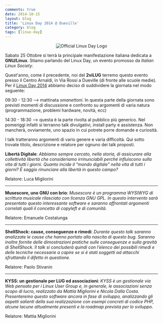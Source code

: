 ```yaml
---
comments: true
date: 2014-10-15
layout: blog
title: 'Linux Day 2014 @ Dueville'
category: blog
tags: [linux-day]
---
```


<p align="center">
    <img align="center" src="{{ site.baseurl }}/images/2014/10/LD.png" alt="Official Linux Day Logo" />
</p>

Sabato 25 Ottobre si terrà la principale manifestazione italiana dedicata a **GNU/Linux**. Stiamo parlando del Linux Day, un evento promosso da _Italian Linux Society_.

Quest'anno, come il precedente, noi del **2viLUG** terremo questo evento presso il Centro Arnaldi, in Via Rossi a Dueville (di fronte alle scuole medie).
Per il [Linux Day 2014](http://dueville.linux.it/linux-day-2014/) abbiamo deciso di suddividere la giornata nel modo seguente:

09:30 - 12:30 --> mattinata _smanettoni_. In questa parte della giornata sono previsti momenti di discussione e confronto su argomenti di varia natura (programmazione, problemi hardware, novità, ecc)

14:30 - 18:30 --> questa è la parte rivolta al pubblico più generico. Nel pomeriggi infatti si terranno talk divulgativi, install party e assistenza. Non mancherà, ovviamente, uno spazio in cui potrete porre domande e curiosità.

I talk tratteranno argomenti di vario genere e varia difficoltà. Qui sotto trovate titolo, descrizione e relatore per ognuno dei talk proposti.

**Libertà Digitale**: _Abbiamo sempre cercato, nella storia, di assicurare alla collettività libertà che consideriamo irrinunciabili perché influiscono sulla vita di tutti i giorni. Quanto incide il “mondo digitale” nella vita di tutti i giorni? È saggio rinunciare alla libertà in questo campo?_

Relatore: Luca Migliorini

---------

**Musescore, uno GNU con brio**: _Musescore è un programma WYSIWYG di scrittura musicale rilasciato con licenza GNU GPL. In questo intervento sarà presentato questo interessante software e saranno affrontati argomenti correlati quali il concetto di copyleft e di comunità._

Relatore: Emanuele Costalunga

---------

**ShellShock: cause, conseguenze e rimedi**: _Durante questo talk saranno analizzate le cause che hanno portato alla nascita di questo bug. Saranno inoltre fornite delle dimostrazioni pratiche sulle conseguenze e sulla gravità di ShellShock. Il talk si concluderà quindi con l’elenco dei possibili rimedi e delle tecniche necessarie a capire se si è stati soggetti ad attacchi sfruttando il difetto in questione._

Relatore: Paolo Stivanin

---------

**KYSS: un gestionale per LUG ed associazioni**: _KYSS è un gestionale via Web pensato per i Linux User Group e, in generale, le associazioni senza scopo di lucro, realizzato da Mattia Migliorini e Nicola Dalla Costa. Presenteremo questo software ancora in fase di sviluppo, analizzando gli aspetti salienti della sua realizzazione con esempi concreti di codice PHP, alcune lacune attualmente presenti e la roadmap prevista per lo sviluppo._

Relatore: Mattia Migliorini

